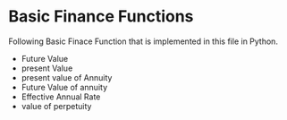 # Basic Finance Functions

Following Basic Finace Function that is implemented in this file in Python.

- Future Value
- present Value
- present value of Annuity
- Future Value of annuity
- Effective Annual Rate
- value of perpetuity

